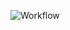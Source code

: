 

![Workflow](https://github.com/biraj094/flask-github-actions/workflows/Python%20application/badge.svg)